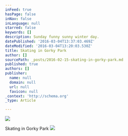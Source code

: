 ```yaml
---
inFeed: true
hasPage: false
inNav: false
inLanguage: null
starred: false
keywords: []
description: Sunday funny sunny winter day.
datePublished: '2016-03-04T13:37:03.469Z'
dateModified: '2016-03-04T13:20:03.530Z'
title: Skating in Gorky Park
author: []
sourcePath: _posts/2016-02-15-skating-in-gorky-park.md
published: true
authors: []
publisher:
  name: null
  domain: null
  url: null
  favicon: null
_context: 'http://schema.org'
_type: Article

---
```

![](https://the-grid-user-content.s3-us-west-2.amazonaws.com/6ee3d1a9-9119-40a9-ac83-bffd3db36714.jpg)

Skating in Gorky Park
![](https://s3-us-west-2.amazonaws.com/the-grid-img/p/2fb1ed3d5a0bb0252a09c0e8fecdf33016c8b345.jpg)
